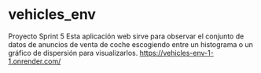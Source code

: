 # vehicles_env
Proyecto Sprint 5
Esta aplicación web sirve para observar el conjunto de datos de anuncios de venta de coche escogiendo entre un histograma o un gráfico de dispersión para visualizarlos.
https://vehicles-env-1-1.onrender.com/
